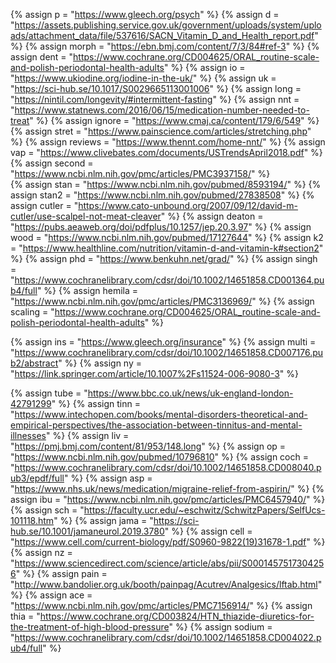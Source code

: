 <!-- %	assign  = ""	%} -->
{%	assign p = "https://www.gleech.org/psych"	%}
{%	assign d = "https://assets.publishing.service.gov.uk/government/uploads/system/uploads/attachment_data/file/537616/SACN_Vitamin_D_and_Health_report.pdf"	%} 
{%	assign morph = "https://ebn.bmj.com/content/7/3/84#ref-3"	%}
{%	assign dent = "https://www.cochrane.org/CD004625/ORAL_routine-scale-and-polish-periodontal-health-adults"		%}
{%	assign io = "https://www.ukiodine.org/iodine-in-the-uk/"	%}
{%	assign uk = "https://sci-hub.se/10.1017/S0029665113001006"	%}
{%	assign long = "https://nintil.com/longevity/#intermittent-fasting"		%}
{%	assign nnt = "https://www.statnews.com/2016/06/15/medication-number-needed-to-treat"		%}
{%	assign ignore = "https://www.cmaj.ca/content/179/6/549"	%}
{%	assign stret = "https://www.painscience.com/articles/stretching.php"		%}
{%	assign reviews = "https://www.thennt.com/home-nnt/"		%}
{%	assign vap = "https://www.clivebates.com/documents/USTrendsApril2018.pdf"		%}
{%	assign second = "https://www.ncbi.nlm.nih.gov/pmc/articles/PMC3937158/"		%}	
{%	assign stan = "https://www.ncbi.nlm.nih.gov/pubmed/8593194/"		%}
{%	assign stan2 = "https://www.ncbi.nlm.nih.gov/pubmed/27838508"		%}
{%	assign  cutler = "https://www.cato-unbound.org/2007/09/12/david-m-cutler/use-scalpel-not-meat-cleaver"	%}
{%	assign deaton = "https://pubs.aeaweb.org/doi/pdfplus/10.1257/jep.20.3.97"		%}
{%	assign wood = "https://www.ncbi.nlm.nih.gov/pubmed/17127644"		%}
{%	assign k2 = "https://www.healthline.com/nutrition/vitamin-d-and-vitamin-k#section2"		%}
{%	assign phd = "https://www.benkuhn.net/grad/"		%}
{%	assign singh = "https://www.cochranelibrary.com/cdsr/doi/10.1002/14651858.CD001364.pub4/full"		%}
{%	assign hemila = "https://www.ncbi.nlm.nih.gov/pmc/articles/PMC3136969/"		%}
{%	assign scaling = "https://www.cochrane.org/CD004625/ORAL_routine-scale-and-polish-periodontal-health-adults"		%}

{%	assign ins = "https://www.gleech.org/insurance"		%}
{%	assign multi = "https://www.cochranelibrary.com/cdsr/doi/10.1002/14651858.CD007176.pub2/abstract"		%}
{%	assign ny = "https://link.springer.com/article/10.1007%2Fs11524-006-9080-3"		%}

{%	assign tube = "https://www.bbc.co.uk/news/uk-england-london-42791299"		%}
{%	assign tinn = "https://www.intechopen.com/books/mental-disorders-theoretical-and-empirical-perspectives/the-association-between-tinnitus-and-mental-illnesses"		%}
{%	assign liv = "https://pmj.bmj.com/content/81/953/148.long"		%}
{%	assign op = "https://www.ncbi.nlm.nih.gov/pubmed/10796810"		%}
{%	assign coch = "https://www.cochranelibrary.com/cdsr/doi/10.1002/14651858.CD008040.pub3/epdf/full"		%}
{%	assign asp = "https://www.nhs.uk/news/medication/migraine-relief-from-aspirin/"		%}
{%	assign ibu = "https://www.ncbi.nlm.nih.gov/pmc/articles/PMC6457940/"		%}
{%	assign sch = "https://faculty.ucr.edu/~eschwitz/SchwitzPapers/SelfUcs-101118.htm"		%}
{%	assign jama = "https://sci-hub.se/10.1001/jamaneurol.2019.3780"		%}
{%	assign cell = "https://www.cell.com/current-biology/pdf/S0960-9822(19)31678-1.pdf"		%}
{%	assign nz = "https://www.sciencedirect.com/science/article/abs/pii/S0001457517304256"		%}
{%	assign pain = "http://www.bandolier.org.uk/booth/painpag/Acutrev/Analgesics/lftab.html"		%}
{%	assign ace = "https://www.ncbi.nlm.nih.gov/pmc/articles/PMC7156914/"	%}
{%	assign thia = "https://www.cochrane.org/CD003824/HTN_thiazide-diuretics-for-the-treatment-of-high-blood-pressure"		%}
{%	assign sodium = "https://www.cochranelibrary.com/cdsr/doi/10.1002/14651858.CD004022.pub4/full"	%}